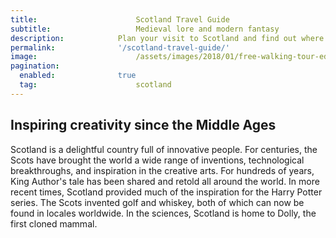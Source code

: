 ```yaml
---
title:						Scotland Travel Guide
subtitle:					Medieval lore and modern fantasy
description:			Plan your visit to Scotland and find out where to go and what to do in Scotland. Read about itineraries, activities, places to stay and travel essentials.
permalink: 				'/scotland-travel-guide/'
image:						/assets/images/2018/01/free-walking-tour-edinburgh-greyfriars-bobby-memorial-statue.jpg
pagination: 
  enabled: 				true
  tag: 						scotland
---
```


## Inspiring creativity since the Middle Ages

Scotland is a delightful country full of innovative people. For centuries, the Scots have brought the world a wide range of inventions, technological breakthroughs, and inspiration in the creative arts. For hundreds of years, King Author's tale has been shared and retold all around the world. In more recent times, Scotland provided much of the inspiration for the Harry Potter series. The Scots invented golf and whiskey, both of which can now be found in locales worldwide. In the sciences, Scotland is home to Dolly, the first cloned mammal.
